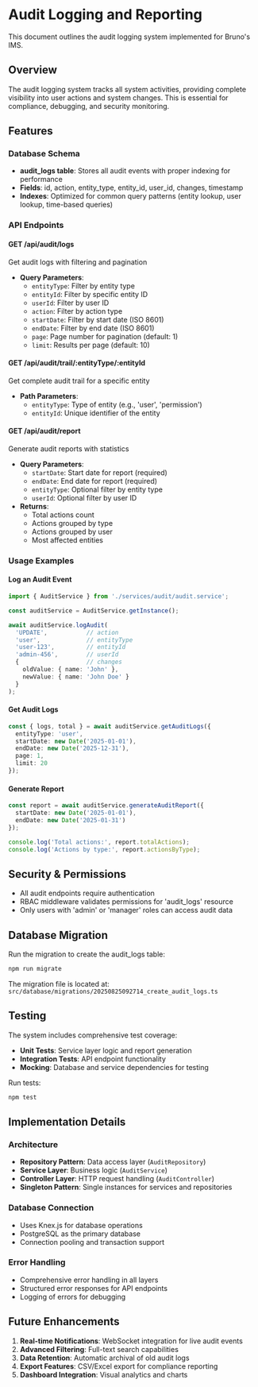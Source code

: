 # Audit Logging and Reporting

This document outlines the audit logging system implemented for Bruno's IMS.

## Overview

The audit logging system tracks all system activities, providing complete visibility into user actions and system changes. This is essential for compliance, debugging, and security monitoring.

## Features

### Database Schema
- **audit_logs table**: Stores all audit events with proper indexing for performance
- **Fields**: id, action, entity_type, entity_id, user_id, changes, timestamp
- **Indexes**: Optimized for common query patterns (entity lookup, user lookup, time-based queries)

### API Endpoints

#### GET /api/audit/logs
Get audit logs with filtering and pagination
- **Query Parameters**:
  - `entityType`: Filter by entity type
  - `entityId`: Filter by specific entity ID
  - `userId`: Filter by user ID
  - `action`: Filter by action type
  - `startDate`: Filter by start date (ISO 8601)
  - `endDate`: Filter by end date (ISO 8601)
  - `page`: Page number for pagination (default: 1)
  - `limit`: Results per page (default: 10)

#### GET /api/audit/trail/:entityType/:entityId
Get complete audit trail for a specific entity
- **Path Parameters**:
  - `entityType`: Type of entity (e.g., 'user', 'permission')
  - `entityId`: Unique identifier of the entity

#### GET /api/audit/report
Generate audit reports with statistics
- **Query Parameters**:
  - `startDate`: Start date for report (required)
  - `endDate`: End date for report (required)
  - `entityType`: Optional filter by entity type
  - `userId`: Optional filter by user ID
- **Returns**:
  - Total actions count
  - Actions grouped by type
  - Actions grouped by user
  - Most affected entities

### Usage Examples

#### Log an Audit Event
```typescript
import { AuditService } from './services/audit/audit.service';

const auditService = AuditService.getInstance();

await auditService.logAudit(
  'UPDATE',           // action
  'user',             // entityType
  'user-123',         // entityId
  'admin-456',        // userId
  {                   // changes
    oldValue: { name: 'John' },
    newValue: { name: 'John Doe' }
  }
);
```

#### Get Audit Logs
```typescript
const { logs, total } = await auditService.getAuditLogs({
  entityType: 'user',
  startDate: new Date('2025-01-01'),
  endDate: new Date('2025-12-31'),
  page: 1,
  limit: 20
});
```

#### Generate Report
```typescript
const report = await auditService.generateAuditReport({
  startDate: new Date('2025-01-01'),
  endDate: new Date('2025-01-31')
});

console.log('Total actions:', report.totalActions);
console.log('Actions by type:', report.actionsByType);
```

## Security & Permissions

- All audit endpoints require authentication
- RBAC middleware validates permissions for 'audit_logs' resource
- Only users with 'admin' or 'manager' roles can access audit data

## Database Migration

Run the migration to create the audit_logs table:

```bash
npm run migrate
```

The migration file is located at:
`src/database/migrations/20250825092714_create_audit_logs.ts`

## Testing

The system includes comprehensive test coverage:

- **Unit Tests**: Service layer logic and report generation
- **Integration Tests**: API endpoint functionality
- **Mocking**: Database and service dependencies for testing

Run tests:
```bash
npm test
```

## Implementation Details

### Architecture
- **Repository Pattern**: Data access layer (`AuditRepository`)
- **Service Layer**: Business logic (`AuditService`)
- **Controller Layer**: HTTP request handling (`AuditController`)
- **Singleton Pattern**: Single instances for services and repositories

### Database Connection
- Uses Knex.js for database operations
- PostgreSQL as the primary database
- Connection pooling and transaction support

### Error Handling
- Comprehensive error handling in all layers
- Structured error responses for API endpoints
- Logging of errors for debugging

## Future Enhancements

1. **Real-time Notifications**: WebSocket integration for live audit events
2. **Advanced Filtering**: Full-text search capabilities
3. **Data Retention**: Automatic archival of old audit logs
4. **Export Features**: CSV/Excel export for compliance reporting
5. **Dashboard Integration**: Visual analytics and charts